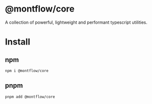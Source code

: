 # @montflow/core
A collection of powerful, lightweight and performant typescript utilities.

# Install
## npm
```
npm i @montflow/core
```

## pnpm
```
pnpm add @montflow/core
```